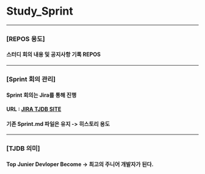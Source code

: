 # Study_Sprint
----
### [REPOS 용도]
#### 스터디 회의 내용 및 공지사항 기록 REPOS
----
### [Sprint 회의 관리]
#### Sprint 회의는 Jira를 통해 진행 
#### URL : [JIRA TJDB SITE](https://tjdbs.atlassian.net/jira/projects)
#### 기존 Sprint.md 파일은 유지 -> 히스토리 용도
---
### [TJDB 의미]
#### Top Junier Devloper Become -> 최고의 주니어 개발자가 된다.

 
